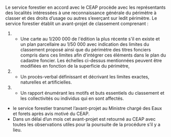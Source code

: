 Le service forestier en accord avec le CEAP procède avec les représentants des localités intéressées à une reconnaissance générale du périmètre à classer et des droits d’usage ou autres s’exerçant sur ledit périmètre.
Le service forestier établit un avant-projet de classement comprenant :
1) - Une carte au 1/200 000 de l'édition la plus récente s'il en existe et un plan parcellaire au 1/50 000 avec indication des limites du classement proposé ainsi que du périmètre des titres fonciers compris dans ces limites afin d’intégrer ces éléments dans le plan du cadastre foncier. Les échelles ci-dessus mentionnées peuvent être modifiées en fonction de la superficie du périmètre,
1) - Un procès-verbal définissant et décrivant les limites exactes, naturelles et artificielles.
1) - Un rapport énumérant les motifs et buts essentiels du classement et les collectivités ou individus qui en sont affectés.
- le service forestier transmet l’avant-projet au Ministre chargé des Eaux et forets après avis motivé du CEAP.
- Dans un délai d’un mois cet avant-projet est retourné au CEAP avec toutes les observations utiles pour la poursuite de la procédure s’il y a lieu.